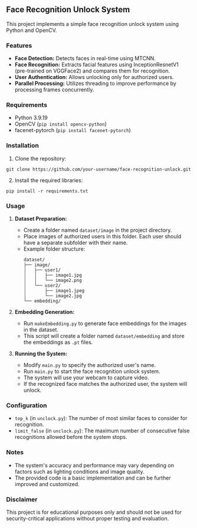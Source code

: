 ## Face Recognition Unlock System

This project implements a simple face recognition unlock system using Python and OpenCV.

### Features

* **Face Detection:** Detects faces in real-time using MTCNN.
* **Face Recognition:** Extracts facial features using InceptionResnetV1 (pre-trained on VGGFace2) and compares them for recognition.
* **User Authentication:** Allows unlocking only for authorized users.
* **Parallel Processing:** Utilizes threading to improve performance by processing frames concurrently.

### Requirements

* Python 3.9.19
* OpenCV (`pip install opencv-python`)
* facenet-pytorch (`pip install facenet-pytorch`)

### Installation

1. Clone the repository:
```
git clone https://github.com/your-username/face-recognition-unlock.git
```

2. Install the required libraries:
```
pip install -r requirements.txt
```

### Usage

1. **Dataset Preparation:**
    * Create a folder named `dataset/image` in the project directory.
    * Place images of authorized users in this folder. Each user should have a separate subfolder with their name.
    * Example folder structure:
        ```
        dataset/
        ├── image/
        │   ├── user1/
        │   │   ├── image1.jpg
        │   │   └── image2.png
        │   └── user2/
        │       ├── image1.jpeg
        │       └── image2.jpg
        └── embedding/

        ```

2. **Embedding Generation:**
    * Run `makeEmbedding.py` to generate face embeddings for the images in the dataset.
    * This script will create a folder named `dataset/embedding` and store the embeddings as `.pt` files.

3. **Running the System:**
    * Modify `main.py` to specify the authorized user's name.
    * Run `main.py` to start the face recognition unlock system.
    * The system will use your webcam to capture video.
    * If the recognized face matches the authorized user, the system will unlock.

### Configuration

* `top_k` (in `unclock.py`): The number of most similar faces to consider for recognition.
* `limit_false` (in `unclock.py`): The maximum number of consecutive false recognitions allowed before the system stops.

### Notes

* The system's accuracy and performance may vary depending on factors such as lighting conditions and image quality.
* The provided code is a basic implementation and can be further improved and customized.

### Disclaimer

This project is for educational purposes only and should not be used for security-critical applications without proper testing and evaluation.
